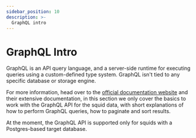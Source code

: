 ```yaml
---
sidebar_position: 10
description: >-
  GraphQL intro
---
```


# GraphQL Intro

GraphQL is an API query language, and a server-side runtime for executing queries using a custom-defined type system. GraphQL isn't tied to any specific database or storage engine.

For more information, head over to the [official documentation website](https://graphql.org/learn/) and their extensive documentation, in this section we only cover the basics to work with the GraphQL API for the squid data, with short explanations of how to perform GraphQL queries, how to paginate and sort results.

At the moment, the GraphQL API is supported only for squids with a Postgres-based target database.

